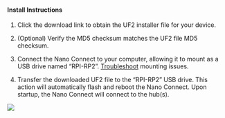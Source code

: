 #### Install Instructions

1. Click the download link to obtain the UF2 installer file for your device.

2. (Optional) Verify the MD5 checksum matches the UF2 file MD5 checksum.

3. Connect the Nano Connect to your computer, allowing it to mount as a USB drive named “RPI-RP2”.  [Troubleshoot](https://docs.arduino.cc/tutorials/nano-rp2040-connect/rp2040-01-technical-reference#bootloader) mounting issues.

4. Transfer the downloaded UF2 file to the “RPI-RP2” USB drive. This action will automatically flash and reboot the Nano Connect. Upon startup, the Nano Connect will connect to the hub(s).

![](docs/images/rpi-rp2-install.png)
